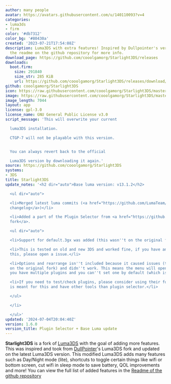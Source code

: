 ```yaml
---
author: many people
avatar: https://avatars.githubusercontent.com/u/140110093?v=4
categories:
- luma3ds
- firm
color: '#db7312'
color_bg: '#80430a'
created: '2023-07-21T17:54:08Z'
description: Luma3DS with extra features! Inspired by Dullpointer's version. Check
  the readme on the github repository for more info.
download_page: https://github.com/cooolgamorg/Starlight3DS/releases
downloads:
  boot.firm:
    size: 291840
    size_str: 285 KiB
    url: https://github.com/cooolgamorg/Starlight3DS/releases/download/1.6.0/boot.firm
github: cooolgamorg/Starlight3DS
icon: https://raw.githubusercontent.com/cooolgamorg/Starlight3DS/master/logo.png
image: https://raw.githubusercontent.com/cooolgamorg/Starlight3DS/master/logo.png
image_length: 7044
layout: app
license: gpl-3.0
license_name: GNU General Public License v3.0
script_message: 'This will overwrite your current

  luma3DS installation.

  CTGP-7 will not be playable with this version.


  You can always revert back to the official

  Luma3DS version by downloading it again.'
source: https://github.com/cooolgamorg/Starlight3DS
systems:
- 3DS
title: Starlight3DS
update_notes: '<h2 dir="auto">Base luma version: v13.1.2</h2>

  <ul dir="auto">

  <li>Merged latest luma commits (<a href="https://github.com/LumaTeam/Luma3DS/releases/tag/v13.1.2">view
  changelog</a>)</li>

  <li>Added a part of the Plugin Selector from <a href="https://github.com/Tekito-256/Luma3DS">Tekito-256''s
  fork</a>.

  <ul dir="auto">

  <li>Support for default.3gx was added (this wasn''t on the original fork).</li>

  <li>This is tested on old and new 3DS and worked fine, if you have any issue with
  this, please open a issue.</li>

  <li>Options and rearrange isn''t included because it caused issues (that also are
  on the original fork) and didn''t work. This means the menu will open every time
  you have multiple plugins and you can''t set one by default (which isn''t that annoying).</li>

  <li>If you need to test/check plugins, please consider using their fork! This fork
  is meant for this and have other tools than plugin selector.</li>

  </ul>

  </li>

  </ul>'
updated: '2024-07-04T20:04:40Z'
version: 1.6.0
version_title: Plugin Selector + Base Luma update
---
```

**Starlight3DS** is a fork of [Luma3DS](https://github.com/LumaTeam/Luma3DS) with the goal of adding more features. This was inspired and took from [DullPointer](https://github.com/DullPointer)'s Luma3DS fork and updated on the latest Luma3DS version.
This modified Luma3DS adds many features such as Day/Night mode (lite), shortcuts to toggle certain things like wifi or bottom screen, cut wifi in sleep mode to save battery, QOL improvements and more!
You can view the full list of added features in the [Readme of the github repository](https://github.com/cooolgamorg/Starlight3DS?tab=readme-ov-file#changes-with-the-official-build)